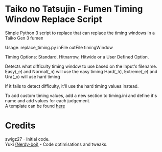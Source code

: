 # Taiko no Tatsujin - Fumen Timing Window Replace Script

Simple Python 3 script to replace that can replace the timing windows in a Taiko Gen 3 fumen

Usage: replace_timing.py inFile outFile timingWindow

Timing Options: Standard, Hitnarrow, Hitwide or a User Defined Option.


Detects what difficulty timing window to use based on the Input's filename.  
Easy(\_e) and Normal(\_n) will use the easy timing
Hard(\_h), Extreme(\_e) and Ura(\_x) will use hard timing

If it fails to detect difficulty, it'll use the hard timing values instead.

To add custom timing values, add a new section to timing.ini and define it's name and add values for each judgement.  
A template can be found [here](resource/template.ini)

# Credits

swigz27 - Initial code.  
Yuki [(Nerdy-boi)](https://github.com/Nerdy-boi) - Code optimisations and tweaks.
